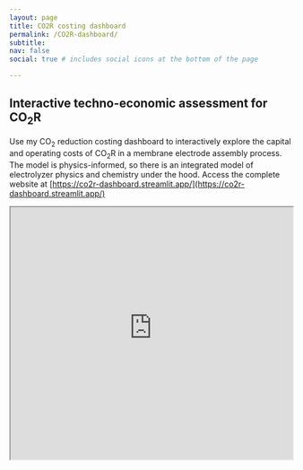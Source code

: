 ```yaml
---
layout: page
title: CO2R costing dashboard
permalink: /CO2R-dashboard/
subtitle: 
nav: false
social: true # includes social icons at the bottom of the page

---
```


## Interactive techno-economic assessment for CO<sub>2</sub>R

Use my CO<sub>2</sub> reduction costing dashboard to interactively explore the capital and operating costs of CO<sub>2</sub>R in a membrane electrode assembly process. The model is physics-informed, so there is an integrated model of electrolyzer physics and chemistry under the hood. Access the complete website at [https://co2r-dashboard.streamlit.app/](https://co2r-dashboard.streamlit.app/)


<iframe
  src="https://co2r-dashboard.streamlit.app/?embed=true"
  style="height: 450px; width: 100%;"></iframe>
  
